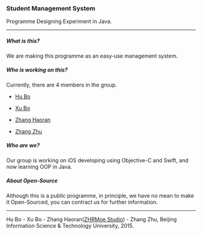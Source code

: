 ### Student Management System

Programme Designing Experiment in Java.

* * *

##### What is this?

We are making this programme as an easy-use management system.

##### Who is working on this?

Currently, there are 4 members in the group.

- [Hu Bo](https://github.com/billhu1996)

- [Xu Bo](https://github.com/lyzl)

- [Zhang Haoran](https://github.com/zhr19960917)

- [Zhang Zhu](https://github.com/zhangzhu195211)

##### Who are we?

Our group is working on iOS developing using Objective-C and Swift, and now learning OOP in Java.

##### About Open-Source

Although this is a public programme, in principle, we have no mean to make it Open-Sourced, you can contract us for further information.

* * *

Hu Bo - Xu Bo - Zhang Haoran([ZHRMoe Studio](http://zhrmoe.iflab.org/)) - Zhang Zhu, Beijing Information Science & Technology University, 2015.
